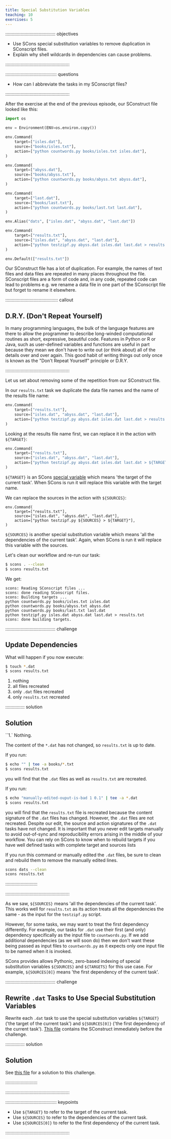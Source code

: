 ```yaml
---
title: Special Substitution Variables
teaching: 10
exercises: 5
---
```


::::::::::::::::::::::::::::::::::::::: objectives

- Use SCons special substitution variables to remove duplication in SConscript files.
- Explain why shell wildcards in dependencies can cause problems.

::::::::::::::::::::::::::::::::::::::::::::::::::

:::::::::::::::::::::::::::::::::::::::: questions

- How can I abbreviate the tasks in my SConscript files?

::::::::::::::::::::::::::::::::::::::::::::::::::

After the exercise at the end of the previous episode, our SConstruct file looked like
this:

```python
import os

env = Environment(ENV=os.environ.copy())

env.Command(
    target=["isles.dat"],
    source=["books/isles.txt"],
    action=["python countwords.py books/isles.txt isles.dat"],
)

env.Command(
    target=["abyss.dat"],
    source=["books/abyss.txt"],
	action=["python countwords.py books/abyss.txt abyss.dat"],
)

env.Command(
    target=["last.dat"],
    source=["books/last.txt"],
	action=["python countwords.py books/last.txt last.dat"],
)

env.Alias("dats", ["isles.dat", "abyss.dat", "last.dat"])

env.Command(
    target=["results.txt"],
    source=["isles.dat", "abyss.dat", "last.dat"],
    action=["python testzipf.py abyss.dat isles.dat last.dat > results.txt"],
)

env.Default(["results.txt"])
```

Our SConstruct file has a lot of duplication. For example, the names of text
files and data files are repeated in many places throughout the
file. SConscript files are a form of code and, in any code, repeated code
can lead to problems e.g. we rename a data file in one part of the
SConscript file but forget to rename it elsewhere.

:::::::::::::::::::::::::::::::::::::::::  callout

## D.R.Y. (Don't Repeat Yourself)

In many programming languages, the bulk of the language features are
there to allow the programmer to describe long-winded computational
routines as short, expressive, beautiful code.  Features in Python
or R or Java, such as user-defined variables and functions are useful in
part because they mean we don't have to write out (or think about)
all of the details over and over again.  This good habit of writing
things out only once is known as the "Don't Repeat Yourself"
principle or D.R.Y.


::::::::::::::::::::::::::::::::::::::::::::::::::

Let us set about removing some of the repetition from our SConstruct file.

In our `results.txt` task we duplicate the data file names and the
name of the results file name:

```python
env.Command(
    target=["results.txt"],
    source=["isles.dat", "abyss.dat", "last.dat"],
    action=["python testzipf.py abyss.dat isles.dat last.dat > results.txt"],
)
```

Looking at the results file name first, we can replace it in the action
with `${TARGET}`:

```python
env.Command(
    target=["results.txt"],
    source=["isles.dat", "abyss.dat", "last.dat"],
    action=["python testzipf.py abyss.dat isles.dat last.dat > ${TARGET}"],
)
```

`${TARGET}` is an SCons
[special variable](../learners/reference.md#special-variable)
which means 'the target of the current task'. When SCons is run it will
replace this variable with the target name.

We can replace the sources in the action with `${SOURCES}`:

```make
env.Command(
    target=["results.txt"],
    source=["isles.dat", "abyss.dat", "last.dat"],
    action=["python testzipf.py ${SOURCES} > ${TARGET}"],
)
```

`${SOURCES}` is another special substitution variable which means 'all the dependencies
of the current task'. Again, when SCons is run it will replace this
variable with the sources.

Let's clean our workflow and re-run our task:

```bash
$ scons . --clean
$ scons results.txt
```

We get:

```output
scons: Reading SConscript files ...
scons: done reading SConscript files.
scons: Building targets ...
python countwords.py books/isles.txt isles.dat
python countwords.py books/abyss.txt abyss.dat
python countwords.py books/last.txt last.dat
python testzipf.py isles.dat abyss.dat last.dat > results.txt
scons: done building targets.
```

:::::::::::::::::::::::::::::::::::::::  challenge

## Update Dependencies

What will happen if you now execute:

```bash
$ touch *.dat
$ scons results.txt
```

1. nothing
2. all files recreated
3. only `.dat` files recreated
4. only `results.txt` recreated

:::::::::::::::  solution

## Solution

``1.` Nothing.

The content of the `*.dat` has not changed, so `results.txt` is up to date.

If you run:

```bash
$ echo "" | tee -a books/*.txt
$ scons results.txt
```

you will find that the `.dat` files as well as `results.txt` are recreated.

If you run:

```bash
$ echo "manually-edited-ouput-is-bad 1 0.1" | tee -a *.dat
$ scons results.txt
```

you will find that the `results.txt` file is recreated because the content signature of the `.dat`
files has changed. However, the `.dat` files are not recreated. Despite our edit, the source and
action signatures of the `.dat` tasks have not changed. It is important that you never edit targets
manually to avoid out-of-sync and reproducibility errors arising in the middle of your workflow.
You can rely on SCons to know when to rebuild targets if you have well defined tasks with complete
target and sources lists

If you run this command or manually edited the `.dat` files, be sure to clean and rebuild them to
remove the manually edited lines.

```bash
scons dats --clean
scons results.txt
```


:::::::::::::::::::::::::

::::::::::::::::::::::::::::::::::::::::::::::::::

As we saw, `${SOURCES}` means 'all the dependencies of the current task'. This
works well for `results.txt` as its action treats all the dependencies
the same - as the input for the `testzipf.py` script.

However, for some tasks, we may want to treat the first dependency
differently. For example, our tasks for `.dat` use their first (and
only) dependency specifically as the input file to `countwords.py`. If
we add additional dependencies (as we will soon do) then we don't want
these being passed as input files to `countwords.py` as it expects only
one input file to be named when it is invoked.

SCons provides allows Pythonic, zero-based indexing of special substitution variables
``${SOURCES}`` and ``${TARGETS}`` for this use case. For example, `${SOURCES[0]}` means 'the first
dependency of the current task'.

:::::::::::::::::::::::::::::::::::::::  challenge

## Rewrite `.dat` Tasks to Use Special Substitution Variables

Rewrite each `.dat` task to use the special substitution variables `${TARGET}` ('the
target of the current task') and `${SOURCES[0]}` ('the first dependency of the
current task').
[This file](files/code/03-variables/SConstruct) contains
the SConstruct immediately before the challenge.

:::::::::::::::  solution

## Solution

See [this file](files/code/03-variables-challenge/SConstruct)
for a solution to this challenge.


:::::::::::::::::::::::::

::::::::::::::::::::::::::::::::::::::::::::::::::

:::::::::::::::::::::::::::::::::::::::: keypoints

- Use `${TARGET}` to refer to the target of the current task.
- Use `${SOURCES}` to refer to the dependencies of the current task.
- Use `${SOURCES[0]}` to refer to the first dependency of the current task.

::::::::::::::::::::::::::::::::::::::::::::::::::

